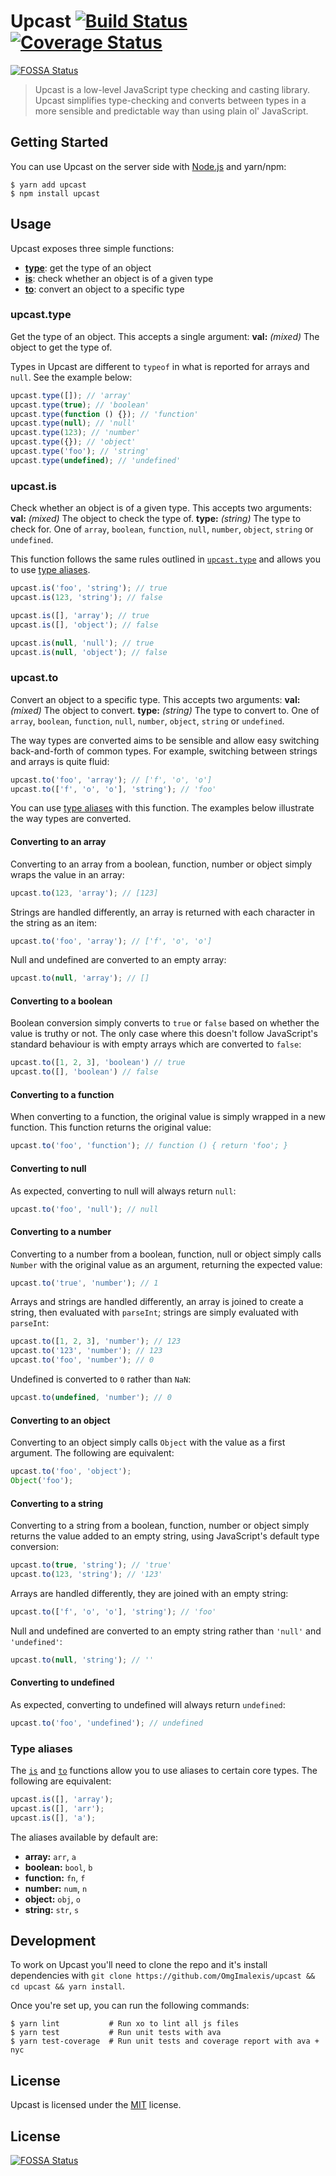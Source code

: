 # Upcast [![Build Status](https://travis-ci.org/OmgImAlexis/upcast.svg?branch=master)](https://travis-ci.org/OmgImAlexis/upcast) [![Coverage Status](https://codecov.io/gh/OmgImAlexis/upcast/branch/master/graph/badge.svg)](https://codecov.io/gh/OmgImAlexis/upcast)
[![FOSSA Status](https://app.fossa.io/api/projects/git%2Bgithub.com%2FOmgImAlexis%2Fupcast.svg?type=shield)](https://app.fossa.io/projects/git%2Bgithub.com%2FOmgImAlexis%2Fupcast?ref=badge_shield)

> Upcast is a low-level JavaScript type checking and casting library. Upcast simplifies type-checking and converts between types in a more sensible and predictable way than using plain ol' JavaScript.

Getting Started
---------------

You can use Upcast on the server side with [Node.js][node] and yarn/npm:

```console
$ yarn add upcast
$ npm install upcast
```


Usage
-----

Upcast exposes three simple functions:

- **[type](#upcasttype)**: get the type of an object
- **[is](#upcastis)**: check whether an object is of a given type
- **[to](#upcastto)**: convert an object to a specific type


### upcast.type

Get the type of an object. This accepts a single argument:
**val:** *(mixed)* The object to get the type of.

Types in Upcast are different to `typeof` in what is reported for arrays and `null`. See the example below:

```js
upcast.type([]); // 'array'
upcast.type(true); // 'boolean'
upcast.type(function () {}); // 'function'
upcast.type(null); // 'null'
upcast.type(123); // 'number'
upcast.type({}); // 'object'
upcast.type('foo'); // 'string'
upcast.type(undefined); // 'undefined'
```


### upcast.is

Check whether an object is of a given type. This accepts two arguments:
**val:** *(mixed)* The object to check the type of.
**type:** *(string)* The type to check for. One of `array`, `boolean`, `function`, `null`, `number`, `object`, `string` or `undefined`.

This function follows the same rules outlined in [`upcast.type`](#upcasttype) and allows you to use [type aliases](#type-aliases).

```js
upcast.is('foo', 'string'); // true
upcast.is(123, 'string'); // false

upcast.is([], 'array'); // true
upcast.is([], 'object'); // false

upcast.is(null, 'null'); // true
upcast.is(null, 'object'); // false
```


### upcast.to

Convert an object to a specific type. This accepts two arguments:
**val:** *(mixed)* The object to convert.
**type:** *(string)* The type to convert to. One of `array`, `boolean`, `function`, `null`, `number`, `object`, `string` or `undefined`.

The way types are converted aims to be sensible and allow easy switching back-and-forth of common types. For example, switching between strings and arrays is quite fluid:

```js
upcast.to('foo', 'array'); // ['f', 'o', 'o']
upcast.to(['f', 'o', 'o'], 'string'); // 'foo'
```

You can use [type aliases](#type-aliases) with this function. The examples below illustrate the way types are converted.

#### Converting to an array

Converting to an array from a boolean, function, number or object simply wraps the value in an array:

```js
upcast.to(123, 'array'); // [123]
```

Strings are handled differently, an array is returned with each character in the string as an item:

```js
upcast.to('foo', 'array'); // ['f', 'o', 'o']
```

Null and undefined are converted to an empty array:

```js
upcast.to(null, 'array'); // []
```

#### Converting to a boolean

Boolean conversion simply converts to `true` or `false` based on whether the value is truthy or not. The only case where this doesn't follow JavaScript's standard behaviour is with empty arrays which are converted to `false`:

```js
upcast.to([1, 2, 3], 'boolean') // true
upcast.to([], 'boolean') // false
```

#### Converting to a function

When converting to a function, the original value is simply wrapped in a new function. This function returns the original value:

```js
upcast.to('foo', 'function'); // function () { return 'foo'; }
```

#### Converting to null

As expected, converting to null will always return `null`:

```js
upcast.to('foo', 'null'); // null
```

#### Converting to a number

Converting to a number from a boolean, function, null or object simply calls `Number` with the original value as an argument, returning the expected value:

```js
upcast.to('true', 'number'); // 1
```

Arrays and strings are handled differently, an array is joined to create a string, then evaluated with `parseInt`; strings are simply evaluated with `parseInt`:

```js
upcast.to([1, 2, 3], 'number'); // 123
upcast.to('123', 'number'); // 123
upcast.to('foo', 'number'); // 0
```

Undefined is converted to `0` rather than `NaN`:

```js
upcast.to(undefined, 'number'); // 0
```

#### Converting to an object

Converting to an object simply calls `Object` with the value as a first argument. The following are equivalent:

```js
upcast.to('foo', 'object');
Object('foo');
```

#### Converting to a string

Converting to a string from a boolean, function, number or object simply returns the value added to an empty string, using JavaScript's default type conversion:

```js
upcast.to(true, 'string'); // 'true'
upcast.to(123, 'string'); // '123'
```

Arrays are handled differently, they are joined with an empty string:

```js
upcast.to(['f', 'o', 'o'], 'string'); // 'foo'
```

Null and undefined are converted to an empty string rather than `'null'` and `'undefined'`:

```js
upcast.to(null, 'string'); // ''
```

#### Converting to undefined

As expected, converting to undefined will always return `undefined`:

```js
upcast.to('foo', 'undefined'); // undefined
```


### Type aliases

The [`is`](#upcastis) and [`to`](#upcastto) functions allow you to use aliases to certain core types. The following are equivalent:

```js
upcast.is([], 'array');
upcast.is([], 'arr');
upcast.is([], 'a');
```

The aliases available by default are:

* **array:** `arr`, `a`
* **boolean:** `bool`, `b`
* **function:** `fn`, `f`
* **number:** `num`, `n`
* **object:** `obj`, `o`
* **string:** `str`, `s`


Development
-----------

To work on Upcast you'll need to clone the repo and it's install dependencies with `git clone https://github.com/OmgImalexis/upcast && cd upcast && yarn install`.

Once you're set up, you can run the following commands:

```console
$ yarn lint           # Run xo to lint all js files
$ yarn test           # Run unit tests with ava
$ yarn test-coverage  # Run unit tests and coverage report with ava + nyc
```


License
-------

Upcast is licensed under the [MIT][mit] license.



[mit]: http://opensource.org/licenses/mit-license.php
[lts]: https://github.com/nodejs/Release
[node]: http://nodejs.org/
[travis]: https://travis-ci.org/OmgImAlexis/upcast
[travis-status]: https://travis-ci.org/OmgImAlexis/upcast.svg?branch=master


## License
[![FOSSA Status](https://app.fossa.io/api/projects/git%2Bgithub.com%2FOmgImAlexis%2Fupcast.svg?type=large)](https://app.fossa.io/projects/git%2Bgithub.com%2FOmgImAlexis%2Fupcast?ref=badge_large)